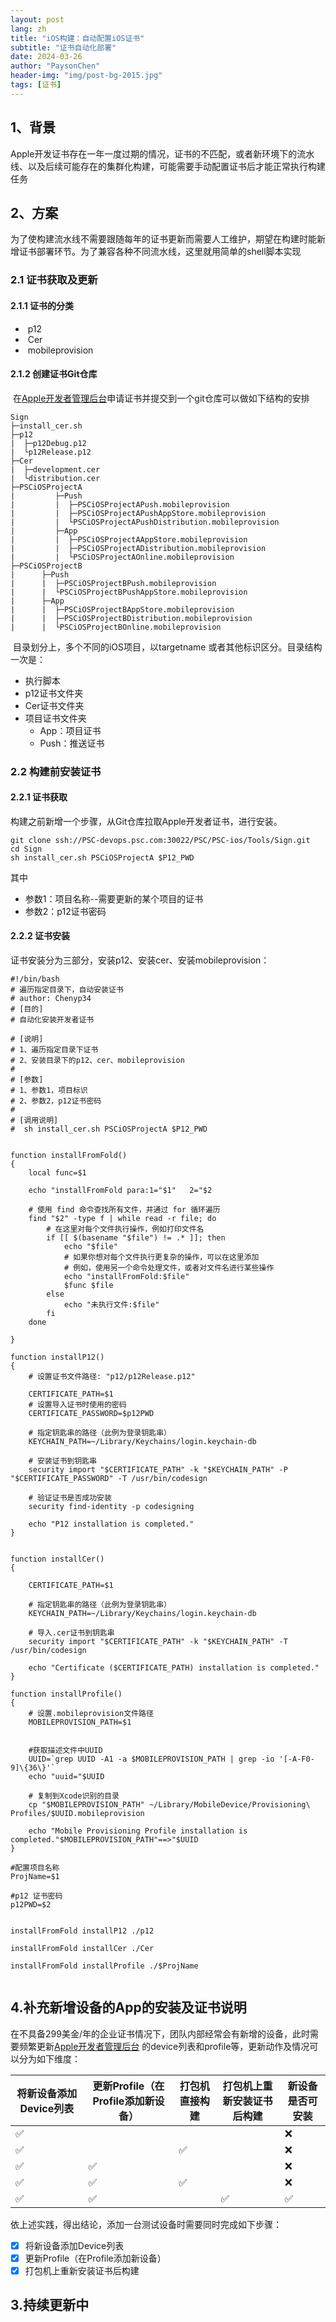 ```yaml
---
layout: post
lang: zh
title: "iOS构建：自动配置iOS证书"
subtitle: "证书自动化部署"
date: 2024-03-26
author: "PaysonChen"
header-img: "img/post-bg-2015.jpg"
tags: [证书]
---
```


## 1、背景

Apple开发证书存在一年一度过期的情况，证书的不匹配，或者新环境下的流水线、以及后续可能存在的集群化构建，可能需要手动配置证书后才能正常执行构建任务

## 2、方案

为了使构建流水线不需要跟随每年的证书更新而需要人工维护，期望在构建时能新增证书部署环节。为了兼容各种不同流水线，这里就用简单的shell脚本实现

### 2.1 证书获取及更新

#### 2.1.1 证书的分类

- ​	p12
- ​	Cer
- ​	mobileprovision

#### 2.1.2 创建证书Git仓库

​	在[Apple开发者管理后台](https://developer.apple.com/)申请证书并提交到一个git仓库可以做如下结构的安排

```
Sign
├─install_cer.sh
├─p12
|  ├─p12Debug.p12
|  └p12Release.p12
├─Cer
|  ├─development.cer
|  └distribution.cer
├─PSCiOSProjectA
|         ├─Push
|         |  ├─PSCiOSProjectAPush.mobileprovision
|         |  ├─PSCiOSProjectAPushAppStore.mobileprovision
|         |  └PSCiOSProjectAPushDistribution.mobileprovision
|         ├─App
|         |  ├─PSCiOSProjectAAppStore.mobileprovision
|         |  ├─PSCiOSProjectADistribution.mobileprovision
|         |  └PSCiOSProjectAOnline.mobileprovision
├─PSCiOSProjectB
|      ├─Push
|      |  ├─PSCiOSProjectBPush.mobileprovision
|      |  └PSCiOSProjectBPushAppStore.mobileprovision
|      ├─App
|      |  ├─PSCiOSProjectBAppStore.mobileprovision
|      |  ├─PSCiOSProjectBDistribution.mobileprovision
|      |  └PSCiOSProjectBOnline.mobileprovision

```

​	目录划分上，多个不同的iOS项目，以targetname 或者其他标识区分。目录结构一次是：

- 执行脚本
- p12证书文件夹
- Cer证书文件夹
- 项目证书文件夹
  - App：项目证书
  - Push：推送证书

### 2.2 构建前安装证书

#### 2.2.1 证书获取

构建之前新增一个步骤，从Git仓库拉取Apple开发者证书，进行安装。

```objc
git clone ssh://PSC-devops.psc.com:30022/PSC/PSC-ios/Tools/Sign.git
cd Sign
sh install_cer.sh PSCiOSProjectA $P12_PWD
```

其中

- 参数1：项目名称--需要更新的某个项目的证书
- 参数2：p12证书密码

#### 2.2.2 证书安装

证书安装分为三部分，安装p12、安装cer、安装mobileprovision：

```shell
#!/bin/bash
# 遍历指定目录下，自动安装证书
# author: Chenyp34
# [目的]
# 自动化安装开发者证书

# [说明]
# 1、遍历指定目录下证书
# 2、安装目录下的p12、cer、mobileprovision
#
# [参数]
# 1、参数1，项目标识
# 2、参数2，p12证书密码
#
# [调用说明]
#  sh install_cer.sh PSCiOSProjectA $P12_PWD


function installFromFold()
{
    local func=$1
    
    echo "installFromFold para:1="$1"   2="$2

    # 使用 find 命令查找所有文件，并通过 for 循环遍历
    find "$2" -type f | while read -r file; do
        # 在这里对每个文件执行操作，例如打印文件名
        if [[ $(basename "$file") != .* ]]; then
            echo "$file"
            # 如果你想对每个文件执行更复杂的操作，可以在这里添加
            # 例如，使用另一个命令处理文件，或者对文件名进行某些操作
            echo "installFromFold:$file"
            $func $file
        else
            echo "未执行文件:$file"
        fi
    done

}

function installP12()
{
    # 设置证书文件路径: "p12/p12Release.p12"

    CERTIFICATE_PATH=$1
    # 设置导入证书时使用的密码
    CERTIFICATE_PASSWORD=$p12PWD

    # 指定钥匙串的路径（此例为登录钥匙串）
    KEYCHAIN_PATH=~/Library/Keychains/login.keychain-db

    # 安装证书到钥匙串
    security import "$CERTIFICATE_PATH" -k "$KEYCHAIN_PATH" -P "$CERTIFICATE_PASSWORD" -T /usr/bin/codesign

    # 验证证书是否成功安装
    security find-identity -p codesigning

    echo "P12 installation is completed."
}


function installCer()
{

    CERTIFICATE_PATH=$1

    # 指定钥匙串的路径（此例为登录钥匙串）
    KEYCHAIN_PATH=~/Library/Keychains/login.keychain-db

    # 导入.cer证书到钥匙串
    security import "$CERTIFICATE_PATH" -k "$KEYCHAIN_PATH" -T /usr/bin/codesign

    echo "Certificate ($CERTIFICATE_PATH) installation is completed."
}

function installProfile()
{
    # 设置.mobileprovision文件路径
    MOBILEPROVISION_PATH=$1


    #获取描述文件中UUID
    UUID=`grep UUID -A1 -a $MOBILEPROVISION_PATH | grep -io '[-A-F0-9]\{36\}'`
    echo "uuid="$UUID

    # 复制到Xcode识别的目录
    cp "$MOBILEPROVISION_PATH" ~/Library/MobileDevice/Provisioning\ Profiles/$UUID.mobileprovision

    echo "Mobile Provisioning Profile installation is completed."$MOBILEPROVISION_PATH"==>"$UUID
}

#配置项目名称
ProjName=$1

#p12 证书密码
p12PWD=$2


installFromFold installP12 ./p12

installFromFold installCer ./Cer

installFromFold installProfile ./$ProjName


```

## 4.补充新增设备的App的安装及证书说明

在不具备299美金/年的企业证书情况下，团队内部经常会有新增的设备，此时需要频繁更新[Apple开发者管理后台](https://developer.apple.com/) 的device列表和profile等，更新动作及情况可以分为如下维度：

| 将新设备添加Device列表 | 更新Profile（在Profile添加新设备） | 打包机直接构建 | 打包机上重新安装证书后构建 | 新设备是否可安装 |
| ---------------------- | ---------------------------------- | -------------- | -------------------------- | ---------------- |
| ✅                      |                                    |                |                            | ❌                |
| ✅                      |                                    | ✅              |                            | ❌                |
| ✅                      | ✅                                  |                |                            | ❌                |
| ✅                      | ✅                                  | ✅              |                            | ❌                |
| ✅                      | ✅                                  |                | ✅                          | ✅                |

依上述实践，得出结论，添加一台测试设备时需要同时完成如下步骤：

- [x] 将新设备添加Device列表
- [x] 更新Profile（在Profile添加新设备）
- [x] 打包机上重新安装证书后构建

## 3.持续更新中


